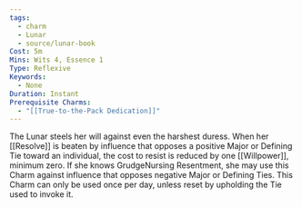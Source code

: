 ```yaml
---
tags:
  - charm
  - Lunar
  - source/lunar-book
Cost: 5m
Mins: Wits 4, Essence 1
Type: Reflexive
Keywords:
  - None
Duration: Instant
Prerequisite Charms:
  - "[[True-to-the-Pack Dedication]]"
---
```

The Lunar steels her will against even the harshest duress. When her [[Resolve]] is beaten by influence that opposes a positive Major or Defining Tie toward an individual, the cost to resist is reduced by one [[Willpower]], minimum zero. If she knows GrudgeNursing Resentment, she may use this Charm against influence that opposes negative Major or Defining Ties. This Charm can only be used once per day, unless reset by upholding the Tie used to invoke it.